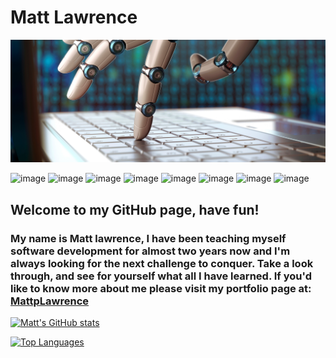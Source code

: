 # Matt Lawrence

![image](./images/topBanner.png)

![image](https://img.shields.io/badge/React-20232A?style=for-the-badge&logo=react&logoColor=61DAFB)
![image](https://img.shields.io/badge/JavaScript-323330?style=for-the-badge&logo=javascript&logoColor=F7DF1E)
![image](https://img.shields.io/badge/CSS3-1572B6?style=for-the-badge&logo=css3&logoColor=white)
![image](https://img.shields.io/badge/HTML5-E34F26?style=for-the-badge&logo=html5&logoColor=white)
![image](https://img.shields.io/badge/MySQL-005C84?style=for-the-badge&logo=mysql&logoColor=white)
![image](https://img.shields.io/badge/MongoDB-4EA94B?style=for-the-badge&logo=mongodb&logoColor=white)
![image](https://img.shields.io/badge/Express.js-000000?style=for-the-badge&logo=express&logoColor=whites)
![image](https://img.shields.io/badge/Node.js-339933?style=for-the-badge&logo=nodedotjs&logoColor=white)

## Welcome to my GitHub page, have fun!

### My name is Matt lawrence, I have been teaching myself software development for almost two years now and I'm always looking for the next challenge to conquer. Take a look through, and see for yourself what all I have learned. If you'd like to know more about me please visit my portfolio page at: [MattpLawrence](https://mpl-portfolio-2022.netlify.app/)

[![Matt's GitHub stats](https://github-readme-stats.vercel.app/api?username=MattpLawrence)](https://github.com/anuraghazra/github-readme-stats)

[![Top Languages](https://github-readme-stats.vercel.app/api/top-langs/?username=MattpLawrence&layout=compact)](https://github.com/anuraghazra/github-readme-stats)
